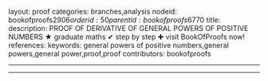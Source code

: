 layout: proof
categories: branches,analysis
nodeid: bookofproofs$2906
orderid: 50
parentid: bookofproofs$6770
title: 
description: PROOF OF DERIVATIVE OF GENERAL POWERS OF POSITIVE NUMBERS &#9733; graduate maths &#10004; step by step &#10010; visit BookOfProofs now!
references: 
keywords: general powers of positive numbers,general powers,general power,proof,proof
contributors: bookofproofs

---


---
